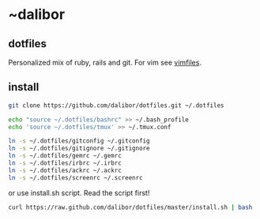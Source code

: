 # ~dalibor

## dotfiles

Personalized mix of ruby, rails and git. For vim see [vimfiles](https://github.com/dalibor/vimfiles/).

## install

```bash
git clone https://github.com/dalibor/dotfiles.git ~/.dotfiles

echo "source ~/.dotfiles/bashrc" >> ~/.bash_profile
echo 'source ~/.dotfiles/tmux' >> ~/.tmux.conf

ln -s ~/.dotfiles/gitconfig ~/.gitconfig
ln -s ~/.dotfiles/gitignore ~/.gitignore
ln -s ~/.dotfiles/gemrc ~/.gemrc
ln -s ~/.dotfiles/irbrc ~/.irbrc
ln -s ~/.dotfiles/ackrc ~/.ackrc
ln -s ~/.dotfiles/screenrc ~/.screenrc
```

or use install.sh script. Read the script first!

```bash
curl https://raw.github.com/dalibor/dotfiles/master/install.sh | bash
```
